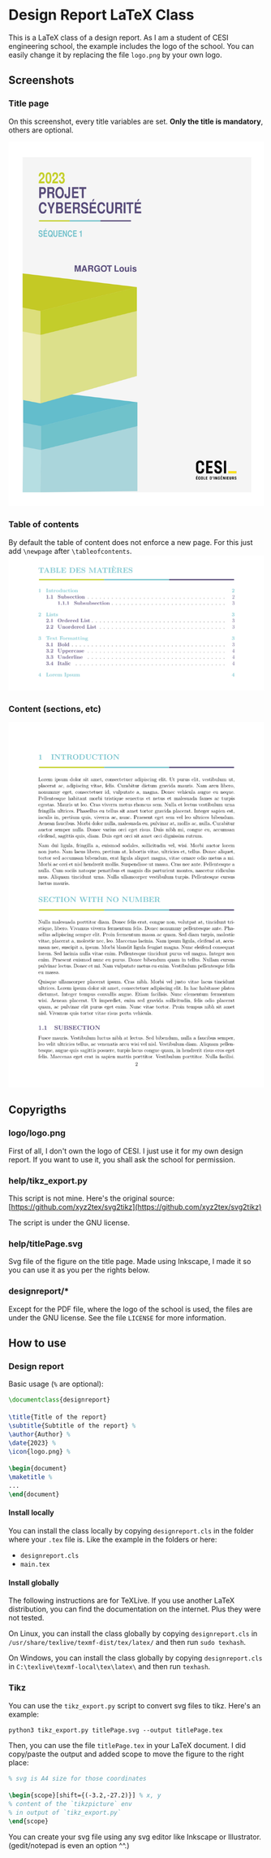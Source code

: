 # Design Report LaTeX Class

This is a LaTeX class of a design report. As I am a student of CESI engineering
school, the example includes the logo of the school. You can easily change it
by replacing the file `logo.png` by your own logo.

## Screenshots

### Title page

On this screenshot, every title variables are set. **Only the title is mandatory**, others are optional.

![Title page](./screenshots/titlepage.png)

### Table of contents

By default the table of content does not enforce a new page. For this just add
`\newpage` after `\tableofcontents`.
![Table of contents](./screenshots/toc.png)

### Content (sections, etc)

![Content](./screenshots/content.png)

## Copyrigths

### logo/logo.png

First of all, I don't own the logo of CESI. I just use it for my own design
report. If you want to use it, you shall ask the school for permission.

### help/tikz_export.py

This script is not mine. Here's the original source:
[https://github.com/xyz2tex/svg2tikz](https://github.com/xyz2tex/svg2tikz)

The script is under the GNU license.

### help/titlePage.svg

Svg file of the figure on the title page. Made using Inkscape, I made it so you
can use it as you per the rights below.

### designreport/*

Except for the PDF file, where the logo of the school is used, the files are
under the GNU license. See the file `LICENSE` for more information.

## How to use

### Design report

Basic usage (`%` are optional):

```latex
\documentclass{designreport}

\title{Title of the report}
\subtitle{Subtitle of the report} %
\author{Author} %
\date{2023} %
\icon{logo.png} %

\begin{document}
\maketitle %
...
\end{document}
```

#### Install locally

You can install the class locally by copying `designreport.cls` in the folder where your `.tex` file is. Like the example in the folders or here:

- `designreport.cls`
- `main.tex`

#### Install globally

The following instructions are for TeXLive. If you use another LaTeX distribution, you can find the documentation on the internet. Plus they were not tested.

On Linux, you can install the class globally by copying `designreport.cls` in
`/usr/share/texlive/texmf-dist/tex/latex/` and then run `sudo texhash`.

On Windows, you can install the class globally by copying `designreport.cls` in
`C:\texlive\texmf-local\tex\latex\` and then run `texhash`.

### Tikz

You can use the `tikz_export.py` script to convert svg files to tikz. Here's an
example:

```shell
python3 tikz_export.py titlePage.svg --output titlePage.tex
```

Then, you can use the file `titlePage.tex` in your LaTeX document. I did copy/paste the output and added scope to move the figure to the right place:

```latex
% svg is A4 size for those coordinates

\begin{scope}[shift={(-3.2,-27.2)}] % x, y
% content of the `tikzpicture` env
% in output of `tikz_export.py`
\end{scope}
```

You can create your svg file using any svg editor like Inkscape or Illustrator.
(gedit/notepad is even an option ^^.)
